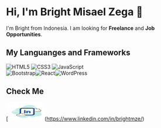 # Hi, I'm Bright Misael Zega 👋
I'm Bright from Indonesia. I am looking for **Freelance** and **Job Opportunities**. 

## My Languanges and Frameworks
![HTML5](https://img.shields.io/badge/html5-%23E34F26.svg?style=for-the-badge&logo=html5&logoColor=white) ![CSS3](https://img.shields.io/badge/css3-%231572B6.svg?style=for-the-badge&logo=css3&logoColor=white) ![JavaScript](https://img.shields.io/badge/javascript-%23323330.svg?style=for-the-badge&logo=javascript&logoColor=%23F7DF1E)</br>![Bootstrap](https://img.shields.io/badge/bootstrap-%238511FA.svg?style=for-the-badge&logo=bootstrap&logoColor=white)![React](https://img.shields.io/badge/react-%2320232a.svg?style=for-the-badge&logo=react&logoColor=%2361DAFB)![WordPress](https://img.shields.io/badge/WordPress-%23117AC9.svg?style=for-the-badge&logo=WordPress&logoColor=white)


## Check Me 
[<img src="https://github.com/brightmze26/brightmze26/blob/main/linkedin.svg" width="100" height="50"/>(https://www.linkedin.com/in/brightmze/)
